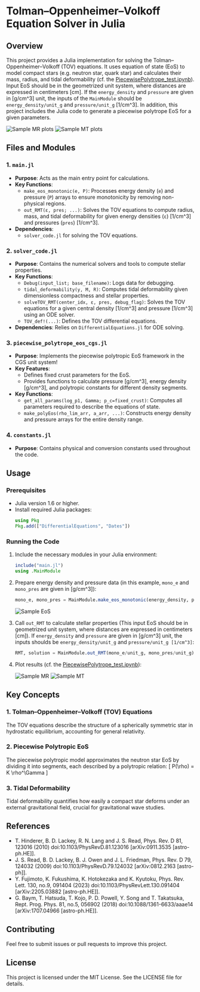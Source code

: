 # Tolman–Oppenheimer–Volkoff Equation Solver in Julia

## Overview

This project provides a Julia implementation for solving the Tolman–Oppenheimer–Volkoff (TOV) equations.
It uses equation of state (EoS) to model compact stars (e.g. neutron star, quark star) and calculates their mass, radius, and tidal deformability (cf. the [PiecewisePolytrope_test.ipynb](PiecewisePolytrope_test.ipynb)).
Input EoS should be in the geometrized unit system, where distances are expressed in centimeters [cm].
If the `energy_density` and `pressure` are given in [g/cm^3] unit, the inputs of the `MainModule` should be `energy_density/unit_g` and `pressure/unit_g` [1/cm^3].
In addition, this project includes the Julia code to generate a piecewise polytrope EoS for a given parameters.
  
  ![Sample MR plots](fig/PiecewisePolys_MR.png)
  ![Sample MT plots](fig/PiecewisePolys_MT.png)

## Files and Modules

### 1. `main.jl`
- **Purpose**: Acts as the main entry point for calculations.
- **Key Functions**:
  - `make_eos_monotonic(e, P)`: Processes energy density (`e`) and pressure (`P`) arrays to ensure monotonicity by removing non-physical regions.
  - `out_RMT(ε, pres; ...)`: Solves the TOV equations to compute radius, mass, and tidal deformability for given energy densities  (`ε`) [1/cm^3] and pressures (`pres`) [1/cm^3].
- **Dependencies**: 
  - `solver_code.jl` for solving the TOV equations.

### 2. `solver_code.jl`
- **Purpose**: Contains the numerical solvers and tools to compute stellar properties.
- **Key Functions**:
  - `Debug(input_list; base_filename)`: Logs data for debugging.
  - `tidal_deformability(y, M, R)`: Computes tidal deformability given dimensionless compactness and stellar properties.
  - `solveTOV_RMT(center_idx, ε, pres, debug_flag)`: Solves the TOV equations for a given central density [1/cm^3] and pressure [1/cm^3] using an ODE solver.
  - `TOV_def!(...)`: Defines the TOV differential equations.
- **Dependencies**: Relies on `DifferentialEquations.jl` for ODE solving.

### 3. `piecewise_polytrope_eos_cgs.jl`
- **Purpose**: Implements the piecewise polytropic EoS framework in the CGS unit system!
- **Key Features**:
  - Defines fixed crust parameters for the EoS.
  - Provides functions to calculate pressure [g/cm^3], energy density [g/cm^3], and polytropic constants for different density segments.
- **Key Functions**:
  - `get_all_params(log_p1, Gamma; p_c=fixed_crust)`: Computes all parameters required to describe the equations of state.
  - `make_polyEos(rho_lim_arr, a_arr, ...)`: Constructs energy density and pressure arrays for the entire density range.

### 4. `constants.jl`
- **Purpose**: Contains physical and conversion constants used throughout the code.

## Usage

### Prerequisites
- Julia version 1.6 or higher.
- Install required Julia packages:
  ```julia
  using Pkg
  Pkg.add(["DifferentialEquations", "Dates"])
  ```

### Running the Code
1. Include the necessary modules in your Julia environment:
   ```julia
   include("main.jl")
   using .MainModule
   ```
2. Prepare energy density and pressure data (in this example, `mono_e` and `mono_pres` are given in [g/cm^3]):
   ```julia
   mono_e, mono_pres = MainModule.make_eos_monotonic(energy_density, pressure)
   ```
   ![Sample EoS](fig/KF_EoS.png)
3. Call `out_RMT` to calculate stellar properties (This input EoS should be in geometrized unit system, where distances are expressed in centimeters [cm]).
   If `energy_density` and `pressure` are given in [g/cm^3] unit, the inputs shoulds be `energy_density/unit_g` and `pressure/unit_g [1/cm^3]`:
   ```julia
   RMT, solution = MainModule.out_RMT(mono_e/unit_g, mono_pres/unit_g)
   ```
4. Plot results (cf. the [PiecewisePolytrope_test.ipynb](PiecewisePolytrope_test.ipynb)):
   
   ![Sample MR](fig/KF_MR.png)
   ![Sample MT](fig/KF_MT.png)

## Key Concepts

### 1. Tolman–Oppenheimer–Volkoff (TOV) Equations
The TOV equations describe the structure of a spherically symmetric star in hydrostatic equilibrium, accounting for general relativity.

### 2. Piecewise Polytropic EoS
The piecewise polytropic model approximates the neutron star EoS by dividing it into segments, each described by a polytropic relation:
\[ P(\rho) = K \rho^\Gamma \]

### 3. Tidal Deformability
Tidal deformability quantifies how easily a compact star deforms under an external gravitational field, crucial for gravitational wave studies.

## References
- T. Hinderer, B. D. Lackey, R. N. Lang and J. S. Read, Phys. Rev. D 81, 123016 (2010)
doi:10.1103/PhysRevD.81.123016 [arXiv:0911.3535 [astro-ph.HE]].
- J. S. Read, B. D. Lackey, B. J. Owen and J. L. Friedman, Phys. Rev. D 79, 124032 (2009)
doi:10.1103/PhysRevD.79.124032 [arXiv:0812.2163 [astro-ph]].
- Y. Fujimoto, K. Fukushima, K. Hotokezaka and K. Kyutoku, Phys. Rev. Lett. 130, no.9, 091404 (2023)
doi:10.1103/PhysRevLett.130.091404 [arXiv:2205.03882 [astro-ph.HE]].
- G. Baym, T. Hatsuda, T. Kojo, P. D. Powell, Y. Song and T. Takatsuka, Rept. Prog. Phys. 81, no.5,
056902 (2018) doi:10.1088/1361-6633/aaae14 [arXiv:1707.04966 [astro-ph.HE]].
## Contributing
Feel free to submit issues or pull requests to improve this project.

## License
This project is licensed under the MIT License. See the LICENSE file for details.
